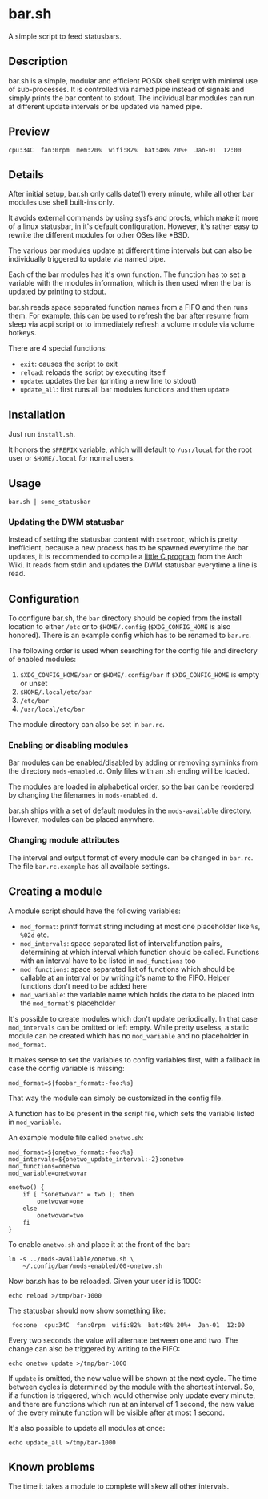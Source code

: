 # bar.sh

A simple script to feed statusbars.

## Description

bar.sh is a simple, modular and efficient POSIX shell script with
minimal use of sub-processes. It is controlled via named pipe instead of
signals and simply prints the bar content to stdout. The individual bar
modules can run at different update intervals or be updated via named
pipe.

## Preview

    cpu:34C  fan:0rpm  mem:20%  wifi:82%  bat:48% 20%+  Jan-01  12:00

## Details

After initial setup, bar.sh only calls date(1) every minute, while all
other bar modules use shell built-ins only.

It avoids external commands by using sysfs and procfs, which make it
more of a linux statusbar, in it's default configuration. However, it's
rather easy to rewrite the different modules for other OSes like *BSD.

The various bar modules update at different time intervals but can also
be individually triggered to update via named pipe.

Each of the bar modules has it's own function. The function has to set a
variable with the modules information, which is then used when the bar
is updated by printing to stdout.

bar.sh reads space separated function names from a FIFO and then runs
them. For example, this can be used to refresh the bar after resume from
sleep via acpi script or to immediately refresh a volume module via
volume hotkeys.

There are 4 special functions:

* `exit`: causes the script to exit
* `reload`: reloads the script by executing itself
* `update`: updates the bar (printing a new line to stdout)
* `update_all`: first runs all bar modules functions and then `update`

## Installation

Just run `install.sh`.

It honors the `$PREFIX` variable, which will default to `/usr/local` for
the root user or `$HOME/.local` for normal users.

## Usage

    bar.sh | some_statusbar

### Updating the DWM statusbar

Instead of setting the statusbar content with `xsetroot`, which is
pretty inefficient, because a new process has to be spawned everytime
the bar updates, it is recommended to compile a [little C
program](https://wiki.archlinux.org/title/Dwm#Conky_statusbar) from the
Arch Wiki. It reads from stdin and updates the DWM statusbar everytime a
line is read.

## Configuration

To configure bar.sh, the `bar` directory should be copied from the
install location to either `/etc` or to `$HOME/.config`
(`$XDG_CONFIG_HOME` is also honored). There is an example config which
has to be renamed to `bar.rc`.

The following order is used when searching for the config file and
directory of enabled modules:

1. `$XDG_CONFIG_HOME/bar` or `$HOME/.config/bar` if `$XDG_CONFIG_HOME`
   is empty or unset
2. `$HOME/.local/etc/bar`
3. `/etc/bar`
4. `/usr/local/etc/bar`

The module directory can also be set in `bar.rc`.

### Enabling or disabling modules

Bar modules can be enabled/disabled by adding or removing symlinks from
the directory `mods-enabled.d`. Only files with an .sh ending will be
loaded.

The modules are loaded in alphabetical order, so the bar can be
reordered by changing the filenames in `mods-enabled.d`.

bar.sh ships with a set of default modules in the `mods-available`
directory. However, modules can be placed anywhere.

### Changing module attributes

The interval and output format of every module can be changed in
`bar.rc`. The file `bar.rc.example` has all available settings.

## Creating a module

A module script should have the following variables:

* `mod_format`: printf format string including at most one placeholder
  like `%s`, `%02d` etc.
* `mod_intervals`: space separated list of interval:function
  pairs, determining at which interval which function should be called.
  Functions with an interval have to be listed in `mod_functions` too
* `mod_functions`: space separated list of functions which should
  be callable at an interval or by writing it's name to the FIFO.
  Helper functions don't need to be added here
* `mod_variable`: the variable name which holds the data to be
  placed into the `mod_format`'s placeholder

It's possible to create modules which don't update periodically. In that
case `mod_intervals` can be omitted or left empty. While pretty useless,
a static module can be created which has no `mod_variable` and no
placeholder in `mod_format`.

It makes sense to set the variables to config variables first, with a
fallback in case the config variable is missing:

    mod_format=${foobar_format:-foo:%s}

That way the module can simply be customized in the config file.

A function has to be present in the script file, which sets the variable
listed in `mod_variable`.

An example module file called `onetwo.sh`:

    mod_format=${onetwo_format:-foo:%s}
    mod_intervals=${onetwo_update_interval:-2}:onetwo
    mod_functions=onetwo
    mod_variable=onetwovar
    
    onetwo() {
    	if [ "$onetwovar" = two ]; then
    		onetwovar=one
    	else
    		onetwovar=two
    	fi
    }

To enable `onetwo.sh` and place it at the front of the bar:

    ln -s ../mods-available/onetwo.sh \
    	~/.config/bar/mods-enabled/00-onetwo.sh

Now bar.sh has to be reloaded. Given your user id is 1000:

    echo reload >/tmp/bar-1000

The statusbar should now show something like:

     foo:one  cpu:34C  fan:0rpm  wifi:82%  bat:48% 20%+  Jan-01  12:00 

Every two seconds the value will alternate between one and two. The
change can also be triggered by writing to the FIFO:

    echo onetwo update >/tmp/bar-1000

If `update` is omitted, the new value will be shown at the next cycle.
The time between cycles is determined by the module with the shortest
interval. So, if a function is triggered, which would otherwise only
update every minute, and there are functions which run at an interval of
1 second, the new value of the every minute function will be visible
after at most 1 second.

It's also possible to update all modules at once:

    echo update_all >/tmp/bar-1000

## Known problems

The time it takes a module to complete will skew all other intervals.
